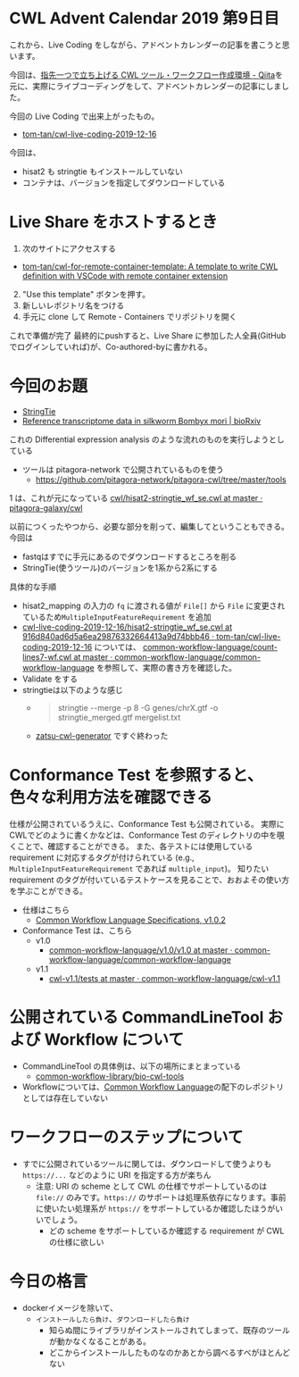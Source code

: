 # CWL Advent Calendar 2019 第9日目

これから、Live Coding をしながら、アドベントカレンダーの記事を書こうと思います。

今回は、[指先一つで立ち上げる CWL ツール・ワークフロー作成環境 \- Qiita](https://qiita.com/tm_tn/items/3fafe22e2c4a92a7f597)を元に、実際にライブコーディングをして、アドベントカレンダーの記事にしました。

今回の Live Coding で出来上がったもの。

- [tom\-tan/cwl\-live\-coding\-2019\-12\-16](https://github.com/tom-tan/cwl-live-coding-2019-12-16)

今回は、
- hisat2 も stringtie もインストールしていない
- コンテナは、バージョンを指定してダウンロードしている

# Live Share をホストするとき

1. 次のサイトにアクセスする
  - [tom\-tan/cwl\-for\-remote\-container\-template: A template to write CWL definition with VSCode with remote container extension](https://github.com/tom-tan/cwl-for-remote-container-template)
2. "Use this template" ボタンを押す。
3. 新しいレポジトリ名をつける
4. 手元に clone して Remote - Containers でリポジトリを開く

これで準備が完了
最終的にpushすると、Live Share に参加した人全員(GitHubでログインしていれば)が、Co-authored-byに書かれる。

# 今回のお題

- [StringTie](https://ccb.jhu.edu/software/stringtie/index.shtml?t=manual)
- [Reference transcriptome data in silkworm Bombyx mori \| bioRxiv](https://www.biorxiv.org/content/10.1101/805978v2.full)

これの Differential expression analysis のような流れのものを実行しようとしている

- ツールは pitagora-network で公開されているものを使う
  - https://github.com/pitagora-network/pitagora-cwl/tree/master/tools

1 は、これが元になっている
[cwl/hisat2\-stringtie\_wf\_se\.cwl at master · pitagora\-galaxy/cwl](https://github.com/pitagora-galaxy/cwl/blob/master/workflows/hisat2-stringtie/single_end/hisat2-stringtie_wf_se.cwl)

以前につくったやつから、必要な部分を削って、編集してということもできる。
今回は
- fastqはすでに手元にあるのでダウンロードするところを削る
- StringTie(使うツール)のバージョンを1系から2系にする

具体的な手順
- hisat2_mapping の入力の `fq` に渡される値が `File[]` から `File` に変更されているため`MultipleInputFeatureRequirement` を追加
- [cwl\-live\-coding\-2019\-12\-16/hisat2\-stringtie\_wf\_se\.cwl at 916d840ad6d5a6ea29876332664413a9d74bbb46 · tom\-tan/cwl\-live\-coding\-2019\-12\-16](https://github.com/tom-tan/cwl-live-coding-2019-12-16/blob/916d840ad6d5a6ea29876332664413a9d74bbb46/cwl/hisat2-stringtie_wf_se.cwl#L32) については、 [common\-workflow\-language/count\-lines7\-wf\.cwl at master · common\-workflow\-language/common\-workflow\-language](https://github.com/common-workflow-language/common-workflow-language/blob/master/v1.0/v1.0/count-lines7-wf.cwl#L25) を参照して、実際の書き方を確認した。
- Validate をする
- stringtieは以下のような感じ
  - > stringtie --merge -p 8 -G genes/chrX.gtf -o stringtie_merged.gtf mergelist.txt
  - [zatsu-cwl-generator](https://qiita.com/tm_tn/items/2c789c5b3c28e3eb3c9a) ですぐ終わった

# Conformance Test を参照すると、色々な利用方法を確認できる

仕様が公開されているうえに、Conformance Test も公開されている。
実際にCWLでどのように書くかなどは、Conformance Test のディレクトリの中を覗くことで、確認することができる。
また、各テストには使用している requirement に対応するタグが付けられている (e.g., `MultipleInputFeatureRequirement` であれば `multiple_input`)。
知りたい requirement のタグが付いているテストケースを見ることで、おおよその使い方を学ぶことができる。

- 仕様はこちら
    - [Common Workflow Language Specifications, v1\.0\.2](https://www.commonwl.org/v1.0/)
- Conformance Test は、こちら
    - v1.0
        - [common\-workflow\-language/v1\.0/v1\.0 at master · common\-workflow\-language/common\-workflow\-language](https://github.com/common-workflow-language/common-workflow-language/tree/master/v1.0/v1.0)
    - v1.1
        - [cwl\-v1\.1/tests at master · common\-workflow\-language/cwl\-v1\.1](https://github.com/common-workflow-language/cwl-v1.1/tree/master/tests)


# 公開されている CommandLineTool および Workflow について

- CommandLineTool の具体例は、以下の場所にまとまっている
  - [common\-workflow\-library/bio\-cwl\-tools](https://github.com/common-workflow-library/bio-cwl-tools)
- Workflowについては、[Common Workflow Language](https://github.com/common-workflow-language/)の配下のレポジトリとしては存在していない

# ワークフローのステップについて
- すでに公開されているツールに関しては、ダウンロードして使うよりも `https://...` などのように URI を指定する方が楽ちん
  - 注意: URI の scheme として CWL の仕様でサポートしているのは `file://` のみです。`https://` のサポートは処理系依存になります。事前に使いたい処理系が `https://` をサポートしているか確認したほうがいいでしょう。
    - どの scheme をサポートしているか確認する requirement が CWL の仕様に欲しい

# 今日の格言

- dockerイメージを除いて、
    - `インストールしたら負け`、`ダウンロードしたら負け`
        - 知らぬ間にライブラリがインストールされてしまって、既存のツールが動かなくなることがある。
        - どこからインストールしたものなのかあとから調べるすべがほとんどない
